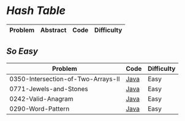 # *Hash Table*

|Problem|Abstract|Code|Difficulty|
| --- | --- | --- | --- |

## *So Easy*
|Problem|Code|Difficulty|
| --- | --- | --- |
|0350-Intersection-of-Two-Arrays-II|[Java](../LeetCode/Java/0350-Intersection-of-Two-Arrays-II/src)|Easy|
|0771-Jewels-and-Stones|[Java](../LeetCode/Java/0771-Jewels-and-Stones/src)|Easy|
|0242-Valid-Anagram|[Java](../LeetCode/Java/0242-Valid-Anagram/src)|Easy|
|0290-Word-Pattern|[Java](../LeetCode/Java/0290-Word-Pattern/src)|Easy|
